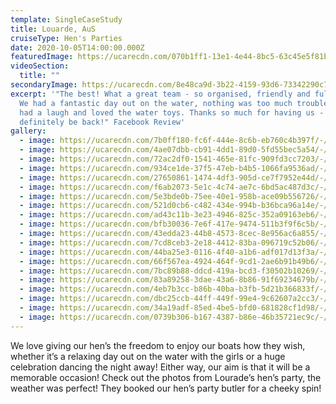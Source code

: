 ```yaml
---
template: SingleCaseStudy
title: Louarde, AuS
cruiseType: Hen's Parties
date: 2020-10-05T14:00:00.000Z
featuredImage: https://ucarecdn.com/070b1ff1-13e1-4e44-8bc5-63c45e5f81bf/-/preview/-/enhance/42/
videoSection:
  title: ""
secondaryImage: https://ucarecdn.com/8e48ca9d-3b22-4159-93d6-73342290c78d/-/preview/-/enhance/50/
excerpt: '"The best! What a great team - so organised, friendly and full of fun!
  We had a fantastic day out on the water, nothing was too much trouble, we all
  had a laugh and loved the water toys. Thanks so much for having us - we will
  definitely be back!" Facebook Review'
gallery:
  - image: https://ucarecdn.com/7b0ff180-fc6f-444e-8c6b-eb760c4b397f/-/crop/1301x1080/319,0/-/preview/-/enhance/42/
  - image: https://ucarecdn.com/4ae07dbb-cb91-4dd1-89d0-5fd55bec5a54/-/preview/-/enhance/50/
  - image: https://ucarecdn.com/72ac2df0-1541-465e-81fc-909fd3cc7203/-/preview/-/enhance/50/
  - image: https://ucarecdn.com/934ce1de-37f5-47eb-b4b5-1066fa9536ad/-/crop/1463x1080/157,0/-/preview/-/enhance/50/
  - image: https://ucarecdn.com/27650861-1474-4df3-905d-ce7f7952e44d/-/preview/-/enhance/50/
  - image: https://ucarecdn.com/f6ab2073-5e1c-4c74-ae7c-6bd5ac487d3c/-/preview/-/enhance/38/
  - image: https://ucarecdn.com/5e3bde0b-75ee-40e1-958b-ace09b556726/-/preview/-/enhance/50/
  - image: https://ucarecdn.com/521d0cb6-c482-434e-994b-b36bca96a14e/-/preview/-/enhance/50/
  - image: https://ucarecdn.com/ad43c11b-3e23-4946-825c-352a09163eb6/-/preview/-/enhance/16/
  - image: https://ucarecdn.com/bfb30036-7e6f-417e-9474-511b3f9f6c5b/-/preview/-/enhance/38/
  - image: https://ucarecdn.com/43edda23-44b8-4573-8cec-8e956ac6a855/-/crop/1620x1029/0,0/-/preview/-/enhance/50/
  - image: https://ucarecdn.com/7cd8ceb3-2e18-4412-83ba-096719c52b06/-/preview/-/enhance/13/
  - image: https://ucarecdn.com/44ba25e3-0116-4f40-a1b6-adf017d13f3a/-/preview/-/enhance/38/
  - image: https://ucarecdn.com/66f567ea-4924-464f-9cd1-2ae6b91b49b6/-/preview/-/enhance/17/
  - image: https://ucarecdn.com/7bc89b88-ddcd-419a-bcd3-f30502b10269/-/preview/-/enhance/25/
  - image: https://ucarecdn.com/83a89258-3dae-43a6-8b86-91f69234679b/-/preview/-/enhance/50/
  - image: https://ucarecdn.com/4eb7b3cc-b86b-40ba-b3fb-5d21b366833f/-/preview/-/enhance/50/
  - image: https://ucarecdn.com/dbc25ccb-44ff-449f-99e4-9c62607a2cc3/-/preview/-/enhance/50/
  - image: https://ucarecdn.com/34a19adf-85ed-4be5-bfd0-681828cf1d98/-/preview/-/enhance/41/
  - image: https://ucarecdn.com/0739b306-b167-4387-b86e-46b35721ec9c/-/preview/-/enhance/22/
---
```

We love giving our hen’s the freedom to enjoy our boats how they wish, whether it’s a relaxing day out on the water with the girls or a huge celebration dancing the night away! Either way, our aim is that it will be a memorable occasion! Check out the photos from Lourade’s hen’s party, the weather was perfect! They booked our hen’s party butler for a cheeky spin!